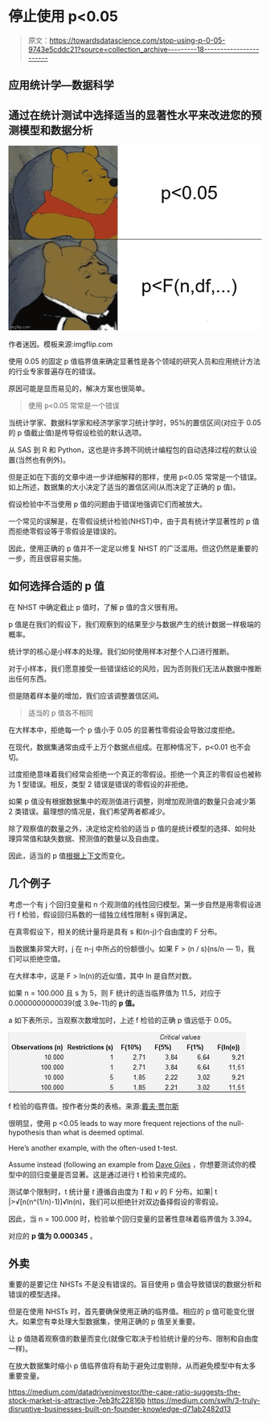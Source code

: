 # 停止使用 p<0.05

> 原文：<https://towardsdatascience.com/stop-using-p-0-05-9743e5cddc21?source=collection_archive---------18----------------------->

## 应用统计学—数据科学

## 通过在统计测试中选择适当的显著性水平来改进您的预测模型和数据分析

![](img/348612ce6b2b1bf3c66f70b52770cc4c.png)

作者迷因。模板来源:imgflip.com

使用 0.05 的固定 p 值临界值来确定显著性是各个领域的研究人员和应用统计方法的行业专家普遍存在的错误。

原因可能是显而易见的，解决方案也很简单。

> 使用 p<0.05 常常是一个错误

当统计学家、数据科学家和经济学家学习统计学时，95%的置信区间(对应于 0.05 的 p 值截止值)是传导假设检验的默认选项。

从 SAS 到 R 和 Python，这也是许多跨不同统计编程包的自动选择过程的默认设置(当然也有例外)。

但是正如在下面的文章中进一步详细解释的那样，使用 p<0.05 常常是一个错误。如上所述，数据集的大小决定了适当的置信区间(从而决定了正确的 p 值)。

</are-your-models-using-the-correct-significance-levels-c88367ee0544>  

假设检验中不当使用 p 值的问题由于错误地强调它们而被放大。

一个常见的误解是，在零假设统计检验(NHST)中，由于具有统计学显著性的 p 值而拒绝零假设等于零假设是错误的。

因此，使用正确的 p 值并不一定足以修复 NHST 的广泛滥用。但这仍然是重要的一步，而且很容易实施。

## 如何选择合适的 p 值

在 NHST 中确定截止 p 值时，了解 p 值的含义很有用。

p 值是在我们的假设下，我们观察到的结果至少与数据产生的统计数据一样极端的概率。

统计学的核心是小样本的处理。我们如何使用样本对整个人口进行推断。

对于小样本，我们愿意接受一些错误结论的风险，因为否则我们无法从数据中推断出任何东西。

但是随着样本量的增加，我们应该调整置信区间。

> 适当的 p 值各不相同

在大样本中，拒绝每一个 p 值小于 0.05 的显著性零假设会导致过度拒绝。

在现代，数据集通常由成千上万个数据点组成。在那种情况下，p<0.01 也不会切。

过度拒绝意味着我们经常会拒绝一个真正的零假设。拒绝一个真正的零假设也被称为 1 型错误。相反，类型 2 错误是错误的零假设的非拒绝。

如果 p 值没有根据数据集中的观测值进行调整，则增加观测值的数量只会减少第 2 类错误。最理想的情况是，我们希望两者都减少。

除了观察值的数量之外，决定给定检验的适当 p 值的是统计模型的选择、如何处理异常值和缺失数据、预测值的数量以及自由度。

因此，适当的 p 值[根据上下文](/are-your-models-using-the-correct-significance-levels-c88367ee0544)而变化。

## 几个例子

考虑一个有 j 个回归变量和 n 个观测值的线性回归模型。第一步自然是用零假设进行 f 检验，假设回归系数的一组独立线性限制 s 得到满足。

在真零假设下，相关的统计量将是具有 s 和(n-j)个自由度的 F 分布。

当数据集非常大时，j 在 n-j 中所占的份额很小。如果 F > (n / s)(ns/n — 1)，我们可以拒绝空值。

在大样本中，这是 F > ln(n)的近似值，其中 ln 是自然对数。

如果 n = 100.000 且 s 为 5，则 F 统计的适当临界值为 11.5，对应于 0.0000000000039(或 3.9e-11)的 **p 值。**

a 如下表所示，当观察次数增加时，上述 f 检验的正确 p 值远低于 0.05。

![](img/20e5a5b50f375ca637bb20f0a38a0b92.png)

f 检验的临界值。按作者分类的表格。来源:[戴夫·贾尔斯](https://davegiles.blogspot.com/2019/10/everythings-significant-when-you-have.html)

很明显，使用 p <0.05 leads to way more frequent rejections of the null-hypothesis than what is deemed optimal.

Here’s another example, with the often-used t-test.

Assume instead (following an example from [Dave Giles](https://davegiles.blogspot.com/) ，你想要测试你的模型中的回归变量是否显著。这是通过进行 t 检验来完成的。

测试单个限制时，t 统计量 *t* 遵循自由度为 *1* 和 *v* 的 F 分布。如果| t |>√[n(n^(1/n)-1)]√ln(n)，我们可以拒绝针对双边备择假设的零假设。

因此，当 n = 100.000 时，检验单个回归变量的显著性意味着临界值为 3.394。

对应的 **p 值为 0.000345** 。

## 外卖

重要的是要记住 NHSTs 不是没有错误的。盲目使用 p 值会导致错误的数据分析和错误的模型选择。

但是在使用 NHSTs 时，首先要确保使用正确的临界值。相应的 p 值可能变化很大。如果您有幸处理大型数据集，使用正确的 p 值至关重要。

让 p 值随着观察值的数量而变化(就像它取决于检验统计量的分布、限制和自由度一样)。

在放大数据集时缩小 p 值临界值将有助于避免过度剔除，从而避免模型中有太多重要变量。

<https://medium.com/datadriveninvestor/the-cape-ratio-suggests-the-stock-market-is-attractive-7eb3fc22816b>  <https://medium.com/swlh/3-truly-disruptive-businesses-built-on-founder-knowledge-d71ab2482d13> 